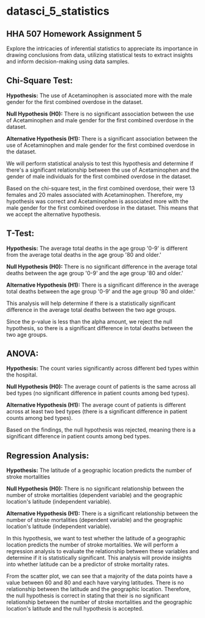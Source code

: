 # datasci_5_statistics
## **HHA 507 Homework Assignment 5**

Explore the intricacies of inferential statistics to appreciate its importance in drawing conclusions from data, utilizing statistical tests to extract insights and inform decision-making using data samples.

## Chi-Square Test:
**Hypothesis:**
The use of Acetaminophen is associated more with the male gender for the first combined overdose in the dataset.

**Null Hypothesis (H0):**
There is no significant association between the use of Acetaminophen and male gender for the first combined overdose in the dataset.

**Alternative Hypothesis (H1):**
There is a significant association between the use of Acetaminophen and male gender for the first combined overdose in the dataset.

We will perform statistical analysis to test this hypothesis and determine if there's a significant relationship between the use of Acetaminophen and the gender of male individuals for the first combined overdose in the dataset.

Based on the chi-square test, in the first combined overdose, their were 13 females and 20 males associated with Acetaminophen. Therefore, my hypothesis was correct and Acetaminophen is associated more with the male gender for the first combined overdose in the dataset. This means that we accept the alternative hypothesis.   

## T-Test:
**Hypothesis:**
The average total deaths in the age group '0-9' is different from the average total deaths in the age group '80 and older.'

**Null Hypothesis (H0):**
There is no significant difference in the average total deaths between the age group '0-9' and the age group '80 and older.'

**Alternative Hypothesis (H1):**
There is a significant difference in the average total deaths between the age group '0-9' and the age group '80 and older.'

This analysis will help determine if there is a statistically significant difference in the average total deaths between the two age groups.

Since the p-value is less than the alpha amount, we reject the null hypothesis, so there is a significant difference in total deaths between the two age groups. 

## **ANOVA:**
**Hypothesis:**
The count varies significantly across different bed types within the hospital. 

**Null Hypothesis (H0):**
The average count of patients is the same across all bed types (no significant difference in patient counts among bed types).

**Alternative Hypothesis (H1):**
The average count of patients is different across at least two bed types (there is a significant difference in patient counts among bed types).

Based on the findings, the null hypothesis was rejected, meaning there is a significant difference in patient counts among bed types.  

## **Regression Analysis:**
**Hypothesis:**
The latitude of a geographic location predicts the number of stroke mortalities

**Null Hypothesis (H0):**
There is no significant relationship between the number of stroke mortalities (dependent variable) and the geographic location's latitude (independent variable).

**Alternative Hypothesis (H1):**
There is a significant relationship between the number of stroke mortalities (dependent variable) and the geographic location's latitude (independent variable).

In this hypothesis, we want to test whether the latitude of a geographic location predicts the number of stroke mortalities. We will perform a regression analysis to evaluate the relationship between these variables and determine if it is statistically significant. This analysis will provide insights into whether latitude can be a predictor of stroke mortality rates.

From the scatter plot, we can see that a majority of the data points have a value between 60 and 80 and each have varying latitudes. There is no relationship between the latitude and the geographic location. Therefore, the null hypothesis is correct in stating that their is no significant relationship between the number of stroke mortalities and the geographic location's latitude and the null hypothesis is accepted.